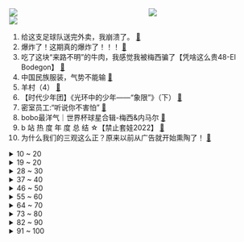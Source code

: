 <div >
	<a style="float:left;width:55%;" href = "https://github.com/anuraghazra/github-readme-stats">
	 <img src = "https://github-readme-stats.vercel.app/api?username=iuuuuuaena&theme=buefy&show_icons=true"/>
	</a>
	<a  style="float:right;width:45%" href = "https://github.com/anuraghazra/github-readme-stats">
	 <img  src="https://github-readme-stats.vercel.app/api/top-langs/?username=anuraghazra&layout=compact"/>
	</a>
	</div>

[![](https://img.shields.io/badge/jxd-@jxdgogogo.xyz-yellowgreen.svg)](https://www.jxdgogogo.xyz)<br>
1. 给这支足球队送完外卖，我崩溃了。 [:link:](//www.bilibili.com/video/BV1JV4y1A7NZ) <br>
2. 爆炸了！这期真的爆炸了！！！ [:link:](//www.bilibili.com/video/BV1gG4y1g7f7) <br>
3. 吃了这块“来路不明”的牛肉，我感觉我被梅西骗了【凭啥这么贵48-El Bodegon】 [:link:](//www.bilibili.com/video/BV1F44y1Z71q) <br>
4. 中国民族服装，气势不能输 [:link:](//www.bilibili.com/video/BV14W4y1u7bP) <br>
5. 羊村（4） [:link:](//www.bilibili.com/video/BV1NG4y1J7wL) <br>
6. 【时代少年团】《光环中的少年——“象限”》（下） [:link:](//www.bilibili.com/video/BV18K411r78s) <br>
7. 密室员工:“听说你不害怕” [:link:](//www.bilibili.com/video/BV1ne4y1M7Yh) <br>
8. bobo最洋气｜世界杯球星合辑-梅西&内马尔 [:link:](//www.bilibili.com/video/BV13K411z7gb) <br>
9. b 站 热 度 年 度 总 结 ☆【禁止套娃2022】 [:link:](//www.bilibili.com/video/BV1BD4y187x6) <br>
10. 为什么我们的三观这么正？原来以前从广告就开始熏陶了！ [:link:](//www.bilibili.com/video/BV1pA41197Ja) <br>
<details>
<summary>10 ~ 20</summary>

11. 就是这个让我历劫的蛋糕，奶奶要把我轰出去，但是它真的很完美，哈哈哈哈 [:link:](//www.bilibili.com/video/BV1C44y1U77d) <br>
12. 短短10分钟，我的女神抓马了一生！ [:link:](//www.bilibili.com/video/BV1jK411r7xo) <br>
13. 世界神话地图，看看除了中国龙，你还认识多少传说生物？ [:link:](//www.bilibili.com/video/BV1SR4y1y7Kf) <br>
14. 「真理之律者」Armed Angel ( ᗜ ˰ ᗜ ) （原创曲） [:link:](//www.bilibili.com/video/BV1sG411P7Js) <br>
15. 《崩坏3》动画短片「一种很新的甲方」（ ᗜ ‸ ᗜ ） [:link:](//www.bilibili.com/video/BV1tA41197KM) <br>
16. 贵  阳  黑  帮 [:link:](//www.bilibili.com/video/BV1Mv4y19771) <br>
17. 你管这叫火腿肠？！！！ [:link:](//www.bilibili.com/video/BV1MG411K74z) <br>
18. 人生如戏，戏如人生！ [:link:](//www.bilibili.com/video/BV1tv4y197P5) <br>
19. NCT DREAM《Candy》MV [:link:](//www.bilibili.com/video/BV1w44y1Z7Dm) <br>
</details>
<details>
<summary>19 ~ 20</summary>

20. “你睡不着，因为周围有怪物在游荡。”【我的世界/怪物全员手书】 [:link:](//www.bilibili.com/video/BV1BP4y1D763) <br>
21. 怎么这么可爱呀，搞笑卷猫 [:link:](//www.bilibili.com/video/BV1DP4y1q7Hz) <br>
22. 好心人将淡水鱼放生大海，我谢谢你全家哦 [:link:](//www.bilibili.com/video/BV14e411w79e) <br>
23. 【warma】我尝试学习交朋友 [:link:](//www.bilibili.com/video/BV1nG411P7hf) <br>
24. 《原神》流浪者手书「彷徨在那无可奈何的夜」 [:link:](//www.bilibili.com/video/BV1TP4y1Q72x) <br>
25. “从放羊娃到国家队队长，37岁的他全场打满120分钟！” [:link:](//www.bilibili.com/video/BV1MA41197qw) <br>
26. 连环整蛊一天女朋友后，她直接疯了！！！ [:link:](//www.bilibili.com/video/BV1Hg411E7ZR) <br>
27. 什么？！原来做美人鱼还要考证 [:link:](//www.bilibili.com/video/BV1uR4y1k7nw) <br>
28. 探秘卡塔尔土豪邮轮自助餐！¥9000一张船票，能吃回本吗？ [:link:](//www.bilibili.com/video/BV14D4y187W6) <br>
</details>
<details>
<summary>28 ~ 30</summary>

29. 每秒最高2400转！大自然进化出来的“马达”有多牛？ [:link:](//www.bilibili.com/video/BV1gR4y1k7F7) <br>
30. 终了！荡气回肠！水浒传结局好在哪儿？《水浒传》P50 [:link:](//www.bilibili.com/video/BV1e24y1D7qt) <br>
31. “他们  是每个男人的终极梦想！” [:link:](//www.bilibili.com/video/BV15R4y1k7Z6) <br>
32. 随机抓up主来玩游戏，你猜有谁？ [:link:](//www.bilibili.com/video/BV1Ee4y1K7Vm) <br>
33. 《明日方舟》EP - Flame Shadow [:link:](//www.bilibili.com/video/BV1Ev4y1978y) <br>
34. 听说你们想看我穿渔网？ [:link:](//www.bilibili.com/video/BV12M411U73Y) <br>
35. 当我坐不同交通工具时 我在想什么 [:link:](//www.bilibili.com/video/BV1WV4y1A7JL) <br>
36. 《崩坏3》过场动画——「重逢」 [:link:](//www.bilibili.com/video/BV1u8411p7UQ) <br>
37. 一咬就爆裂的红烧肉 [:link:](//www.bilibili.com/video/BV1xe411w7e8) <br>
</details>
<details>
<summary>37 ~ 40</summary>

38. （这也能解说？！）印尼功夫足球！阿根廷法国也就图一乐 [:link:](//www.bilibili.com/video/BV1A44y1Z7np) <br>
39. 你爸穿衣服挺潮的hhhh [:link:](//www.bilibili.com/video/BV1C44y1U7AV) <br>
40. 喉咙不舒服，咳嗽，试试这么按！ [:link:](//www.bilibili.com/video/BV1Pg411n7P9) <br>
41. 90%的顾客一结账就后悔！亲身体验卡塔尔黄金牛排 [:link:](//www.bilibili.com/video/BV1bv4y197u6) <br>
42. “蓝朋友”变“男朋友”，这有一个甜甜的故事请查收～ [:link:](//www.bilibili.com/video/BV17K41167pN) <br>
43. 整蛊！假装给女友买东西时出车祸骨折？再不小心尿在轮椅上…她会心疼吗？ [:link:](//www.bilibili.com/video/BV18K411z7EQ) <br>
44. 是不是社恐当了老师也会变成社牛？ [:link:](//www.bilibili.com/video/BV1mM411U7C3) <br>
45. 3元的自热盒饭，你敢吃吗？里面都是些什么东西？ [:link:](//www.bilibili.com/video/BV1A44y1U7t4) <br>
46. 带着我  永远地复习下去...... [:link:](//www.bilibili.com/video/BV1CP4y1D7tV) <br>
</details>
<details>
<summary>46 ~ 50</summary>

47. 一颗茶叶蛋敢卖3000块？这难道是仙丹？ [:link:](//www.bilibili.com/video/BV1rv4y1Q7mW) <br>
48. 徐峥新片《射门》，拍了一种很新的“职业”足球赛 [:link:](//www.bilibili.com/video/BV1XG411K75G) <br>
49. 当所有人放学急着回家的时候，只有她在规划惠阳县的未来。 [:link:](//www.bilibili.com/video/BV1cd4y1v7vd) <br>
50. B站2022年度弹幕，两个字 [:link:](//www.bilibili.com/video/BV1hv4y197fB) <br>
51. 沉浸式创作中…… [:link:](//www.bilibili.com/video/BV1rA41197gS) <br>
52. 《生命之摇》奉上 [:link:](//www.bilibili.com/video/BV1ng411E788) <br>
53. 轻 松 拿 捏 二 次 元 [:link:](//www.bilibili.com/video/BV1xV4y1A7Ck) <br>
54. 【纯黑】《战神：诸神黄昏》战神难度无伤攻略解说 第七期 [:link:](//www.bilibili.com/video/BV1nG4y1g7v9) <br>
55. 破记录的蟹王蟹后，一只一斤多，掀开蟹盖的那一刻我破防了 [:link:](//www.bilibili.com/video/BV1sM411U7wK) <br>
</details>
<details>
<summary>55 ~ 60</summary>

56. 病毒给我家留下的天选做饭喵？（赠送可口妹咪 [:link:](//www.bilibili.com/video/BV14d4y1v731) <br>
57. 《食神》超级无敌海景佛跳墙，穷小伙斥资2000元复刻出来了 [:link:](//www.bilibili.com/video/BV1T14y1N7iK) <br>
58. 冒牌货？卡塔尔小王子火了，让我们来研究一下他的身世 [:link:](//www.bilibili.com/video/BV1f24y1S7sN) <br>
59. 小火车查尔斯 [:link:](//www.bilibili.com/video/BV1JG4y1g7bQ) <br>
60. 典 藏 版 皮 肤 [:link:](//www.bilibili.com/video/BV14g411E74D) <br>
61. 国王当众灌肠、贵妇头顶养蛆，欧洲最想删掉的肮脏历史是什么样的？ [:link:](//www.bilibili.com/video/BV1xv4y1972f) <br>
62. 热搜上令人毛骨悚然的“一碗豆面”事件，藏着多少年轻人的噩梦 [:link:](//www.bilibili.com/video/BV1ag411E7Ft) <br>
63. 【原神手书】流浪者「释 迦 殿 下」 [:link:](//www.bilibili.com/video/BV1De411w7oh) <br>
64. 周淑怡竟然向我提出这种请求！？ [:link:](//www.bilibili.com/video/BV1Wd4y1v7um) <br>
</details>
<details>
<summary>64 ~ 70</summary>

65. 【花小烙】古人晚上为什么要打更？ [:link:](//www.bilibili.com/video/BV1i14y1N7Hs) <br>
66. 【散人】国产校园恐怖《黑羊》 学校里的秘密（已更新至P4） [:link:](//www.bilibili.com/video/BV1se411w7fr) <br>
67. 在欧洲农村吃席，猪血肠炖酸菜堪比东北杀猪菜，村民邀我现场尬舞 [:link:](//www.bilibili.com/video/BV188411p7HM) <br>
68. 让你发烧 不是让你发烧 [:link:](//www.bilibili.com/video/BV1jG4y1g7mS) <br>
69. 【鞠婧祎】Be My Poi舞台pv 30秒绝美ending直拍 [:link:](//www.bilibili.com/video/BV1JV4y1A7aG) <br>
70. 对话卡梅隆，《阿凡达2》担得起“救市之作”的名号吗？ [:link:](//www.bilibili.com/video/BV1q24y1D7RE) <br>
71. 压力怪给老子死 [:link:](//www.bilibili.com/video/BV19R4y1r73j) <br>
72. “ 无 所 谓 ，我 会 出 手 ” [:link:](//www.bilibili.com/video/BV1jP4y1D7ZZ) <br>
73. 【怒九】艺术就是_ _！来看赛博画画！ [:link:](//www.bilibili.com/video/BV1Tv4y197Lh) <br>
</details>
<details>
<summary>73 ~ 80</summary>

74. 杭州港式自助餐，仨战士虾饺狂炫十几笼！ [:link:](//www.bilibili.com/video/BV1F8411p7rP) <br>
75. 骑行去漠河，河流冰封天寒地冻，找到一个废弃房子还有炕睡太棒了 [:link:](//www.bilibili.com/video/BV1He4y1M7c3) <br>
76. 12岁女孩打赏主播1万2后遭拉黑，百万粉丝赚多少钱？【慧小媛】 [:link:](//www.bilibili.com/video/BV18A411978b) <br>
77. 《猫咪公寓2》公测主题曲 | 平凡的一天 猫岛篇 [:link:](//www.bilibili.com/video/BV1D44y1U76o) <br>
78. 我的身体有多神奇！？？ [:link:](//www.bilibili.com/video/BV1Lg411E7Tp) <br>
79. 硬核演唱！《骑在银龙的背上》“来！起飞吧” [:link:](//www.bilibili.com/video/BV1514y1N7jP) <br>
80. 什么姿势的布洛芬效果好啊 [:link:](//www.bilibili.com/video/BV1WW4y1u7V5) <br>
81. 校花居然想吃我做的饭！她肯定是想找个长期饭票！！ [:link:](//www.bilibili.com/video/BV1fM411U74b) <br>
82. 《新概念思考方式》 [:link:](//www.bilibili.com/video/BV13e4y1K7VT) <br>
</details>
<details>
<summary>82 ~ 90</summary>

83. 【连续7天只吃垃圾食品】我的身体发生了什么变化！ [:link:](//www.bilibili.com/video/BV1x14y1N7QE) <br>
84. 雨 林 神 兽 [:link:](//www.bilibili.com/video/BV1T8411p7zY) <br>
85. 当我生病时 [:link:](//www.bilibili.com/video/BV1vG411K7vq) <br>
86. 辛勤的白细胞 [:link:](//www.bilibili.com/video/BV1De411w7At) <br>
87. 重新认识一下，我叫刻晴，不是花瓶！ [:link:](//www.bilibili.com/video/BV138411p7nA) <br>
88. ⚡实 验 逝 不 妙 曲⚡ [:link:](//www.bilibili.com/video/BV1C44y1U7Nb) <br>
89. 博士生5千元造了辆8轮的士 儿子们再也不怕迟到了 [:link:](//www.bilibili.com/video/BV1W14y1N7Jh) <br>
90. 张元英+申有娜+赵美延 2022歌谣大祝祭高清舞台 [:link:](//www.bilibili.com/video/BV1N84y1b7vT) <br>
91. 我们可能要告别配音了 [:link:](//www.bilibili.com/video/BV1ZR4y1r7t1) <br>
</details>
<details>
<summary>91 ~ 100</summary>

92. 旅行者：散兵？儿砸！【原神动画】 [:link:](//www.bilibili.com/video/BV1RG4y1u7np) <br>
93. 《钢岚》首曝PV公布 - “那就地狱中见了，老朋友” [:link:](//www.bilibili.com/video/BV1iV4y1w7AL) <br>
94. 这小子好像有了心上人？（谁来告诉他夹竹桃有毒啊！！！） [:link:](//www.bilibili.com/video/BV1HV4y1A79f) <br>
95. 当我第九次尝试rap [:link:](//www.bilibili.com/video/BV1XD4y187Gh) <br>
96. “小时候是真没看懂...” [:link:](//www.bilibili.com/video/BV1xV4y1A7fE) <br>
97. 【鉴定热门】学习辛某飞谣言式科普的网红不断出现！他们居然开始嫌弃我国苹果产量太多了？ [:link:](//www.bilibili.com/video/BV1cV4y1A7ag) <br>
98. 我的「本我」和「超我」在打架... [:link:](//www.bilibili.com/video/BV18K411r7ad) <br>
99. 如何成为天选之人拥有新冠超级抗体？！据了解全球只有4个… [:link:](//www.bilibili.com/video/BV1HK411r7EF) <br>
100. 墨子：看我的降魔阵法！ [:link:](//www.bilibili.com/video/BV1Vg411E7bp) <br>
</details>

